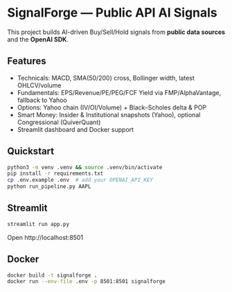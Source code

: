 # SignalForge — Public API AI Signals

This project builds AI-driven Buy/Sell/Hold signals from **public data sources** and the **OpenAI SDK**.

## Features
- Technicals: MACD, SMA(50/200) cross, Bollinger width, latest OHLCV/volume
- Fundamentals: EPS/Revenue/PE/PEG/FCF Yield via FMP/AlphaVantage, fallback to Yahoo
- Options: Yahoo chain (IV/OI/Volume) + Black–Scholes delta & POP
- Smart Money: Insider & Institutional snapshots (Yahoo), optional Congressional (QuiverQuant)
- Streamlit dashboard and Docker support

## Quickstart
```bash
python3 -m venv .venv && source .venv/bin/activate
pip install -r requirements.txt
cp .env.example .env  # add your OPENAI_API_KEY
python run_pipeline.py AAPL
```

## Streamlit
```bash
streamlit run app.py
```
Open http://localhost:8501

## Docker
```bash
docker build -t signalforge .
docker run --env-file .env -p 8501:8501 signalforge
```

